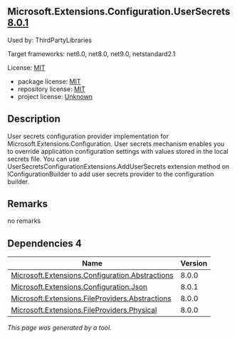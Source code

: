 Microsoft.Extensions.Configuration.UserSecrets [8.0.1](https://www.nuget.org/packages/Microsoft.Extensions.Configuration.UserSecrets/8.0.1)
--------------------

Used by: ThirdPartyLibraries

Target frameworks: net6.0, net8.0, net9.0, netstandard2.1

License: [MIT](../../../../licenses/mit) 

- package license: [MIT](https://licenses.nuget.org/MIT) 
- repository license: [MIT](https://github.com/dotnet/runtime) 
- project license: [Unknown](https://dot.net/) 

Description
-----------
User secrets configuration provider implementation for Microsoft.Extensions.Configuration. User secrets mechanism enables you to override application configuration settings with values stored in the local secrets file. You can use UserSecretsConfigurationExtensions.AddUserSecrets extension method on IConfigurationBuilder to add user secrets provider to the configuration builder.

Remarks
-----------
no remarks


Dependencies 4
-----------

|Name|Version|
|----------|:----|
|[Microsoft.Extensions.Configuration.Abstractions](../../../../packages/nuget.org/microsoft.extensions.configuration.abstractions/8.0.0)|8.0.0|
|[Microsoft.Extensions.Configuration.Json](../../../../packages/nuget.org/microsoft.extensions.configuration.json/8.0.1)|8.0.1|
|[Microsoft.Extensions.FileProviders.Abstractions](../../../../packages/nuget.org/microsoft.extensions.fileproviders.abstractions/8.0.0)|8.0.0|
|[Microsoft.Extensions.FileProviders.Physical](../../../../packages/nuget.org/microsoft.extensions.fileproviders.physical/8.0.0)|8.0.0|

*This page was generated by a tool.*